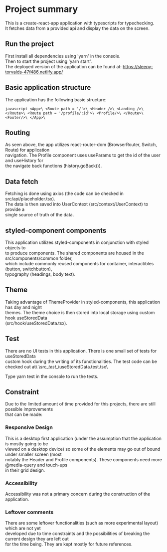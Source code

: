# Project summary
This is a create-react-app application with typescripts for typechecking.\
It fetches data from a provided api and display the data on the screen.

## Run the project
First install all dependencies using 'yarn' in the console.\
Then to start the project using 'yarn start'.\
The deployed version of the application can be found at:
https://sleepy-torvalds-47f486.netlify.app/

## Basic application structure
The application has the following basic structure:

``javascript
  <App>\
    <Route path = '/'>\
      <Header />\
      <Landing />\
    </Route>\
    <Route path = '/profile/:id'>\
      <Profile/>\
    </Route>\
    <Footer/>\
  </App>\
``

## Routing
As seen above, the app utilizes react-router-dom (BrowserRouter, Switch, Route) for application\
navigation. The Profile component uses useParams to get the id of the user and useHistory for\
the navigate back functions (history.goBack()). 

## Data fetch
Fetching is done using axios (the code can be checked in src/api/placeholder.tsx).\
The data is then saved into UserContext (src/context/UserContext) to provide a\
single source of truth of the data.

## styled-component components
This application utilizes styled-components in conjunction with styled objects to\
to produce components. The shared components are housed in the src/components/common folder,\
which include commonly reused components for container, interactibles (button, switchbutton),\
typography (headings, body text).

## Theme
Taking advantage of ThemeProvider in styled-components, this application has day and night\
themes. The theme choice is then stored into local storage using custom hook useStoredData\
(src/hook/useStoredData.tsx).

## Test
There are no UI tests in this application. There is one small set of tests for useStoredData\
custom hook during the writing of its functionalities. The test code can be checked out at\ 
\src\__test__\useStoredData.test.tsx\

Type yarn test in the console to run the tests.

## Constraint
Due to the limited amount of time provided for this projects, there are still possible improvements\
that can be made:

### Responsive Design
This is a desktop first application (under the assumption that the application is mostly going to be\
viewed on a desktop device) so some of the elements may go out of bound under smaller screen (most\
notably the Header and Profile components). These components need more @media-query and touch-ups\
in their grid design.

### Accessibility
Accessibility was not a primary concern during the construction of the application.

### Leftover comments
There are some leftover functionalities (such as more experimental layout) which are not yet\
developed due to time constraints and the possibilities of breaking the current design they are left out\
for the time being. They are kept mostly for future references.

